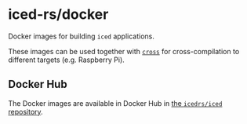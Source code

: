 # iced-rs/docker
Docker images for building `iced` applications.

These images can be used together with [`cross`] for cross-compilation to different
targets (e.g. Raspberry Pi).

## Docker Hub
The Docker images are available in Docker Hub in [the `icedrs/iced` repository].

[`cross`]: https://github.com/rust-embedded/cross
[the `icedrs/iced` repository]: https://hub.docker.com/repository/docker/icedrs/iced/general
